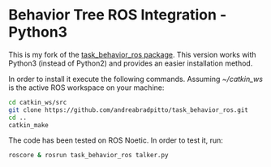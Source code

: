 # Behavior Tree ROS Integration - Python3 #

This is my fork of the [task_behavior_ros package](https://github.com/ToyotaResearchInstitute/task_behavior_ros). This version works with Python3 (instead of Python2) and provides an easier installation method.

In order to install it execute the following commands. Assuming *~/catkin_ws* is the active ROS workspace on your machine:

```sh
cd catkin_ws/src
git clone https://github.com/andreabradpitto/task_behavior_ros.git
cd ..
catkin_make
```

The code has been tested on ROS Noetic. In order to test it, run:

```sh
roscore & rosrun task_behavior_ros talker.py
```
